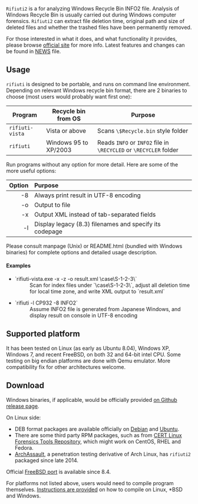 `Rifiuti2` is a for analyzing Windows Recycle Bin INFO2 file. Analysis of
Windows Recycle Bin is usually carried out during Windows computer
forensics. `Rifiuti2` can extract file deletion time, original path
and size of deleted files and whether the trashed files have been
permanently removed.

For those interested in what it does, and what functionality it
provides, please browse [official site][1] for more info.
Latest features and changes can be found in [NEWS](NEWS.md) file.

[1]: https://abelcheung.github.io/rifiuti2

## Usage

`rifiuti` is designed to be portable, and runs on command line environment.
Depending on relevant Windows recycle bin format, there are 2 binaries to choose
(most users would probably want first one):

Program | Recycle bin from OS | Purpose
--------|---------------------|--------
`rifiuti-vista`|Vista or above|Scans `\$Recycle.bin` style folder
`rifiuti`  |Windows 95 to XP/2003|Reads `INFO` or `INFO2` file in `\RECYCLED` or `\RECYCLER` folder

Run programs without any option for more detail. Here are some of the
more useful options:

 Option | Purpose
-------:|:--------
-8      | Always print result in UTF-8 encoding
-o      | Output to file
-x      | Output XML instead of tab-separated fields
-l      | Display legacy (8.3) filenames and specify its codepage

Please consult manpage (Unix) or README.html (bundled with Windows binaries)
for complete options and detailed usage description.

#### Examples

* <dl><dt>`rifiuti-vista.exe -x -z -o result.xml \case\S-1-2-3\`</dt>
  <dd>Scan for index files under `\case\S-1-2-3\`, adjust all deletion time
  for local time zone, and write XML output to `result.xml`</dd></dl>
* <dl><dt>`rifiuti -l CP932 -8 INFO2`</dt>
  <dd>Assume INFO2 file is generated from Japanese Windows, and display
  result on console in UTF-8 encoding</dd></dl>

## Supported platform

It has been tested on Linux (as early as Ubuntu 8.04), Windows XP,
Windows 7, and recent FreeBSD, on both 32 and 64-bit intel CPU.
Some testing on big endian platforms are done with Qemu emulator.
More compatibility fix for other architectures welcome.

## Download

Windows binaries, if applicable, would be officially provided
[on Github release page][6].

On Linux side:
* DEB format packages are available officially on [Debian][7]
and [Ubuntu][8].
* There are some third party RPM packages, such as from
[CERT Linux Forensics Tools Repository][9], which might work on CentOS,
RHEL and Fedora.
* [ArchAssault][10], a penetration testing derivative of Arch Linux, has
`rifiuti2` packaged since late 2014.

Official [FreeBSD port][11] is available since 8.4.

For platforms not listed above, users would need to compile program themselves.
[Instructions are provided](docs/Compile.md) on how to compile on Linux,
\*BSD and Windows.

[6]: https://github.com/abelcheung/rifiuti2/releases
[7]: https://packages.debian.org/search?keywords=rifiuti2
[8]: http://packages.ubuntu.com/search?keywords=rifiuti2
[9]: https://forensics.cert.org/
[10]: https://archassault.org/packages/?q=rifiuti2
[11]: http://portsmon.freebsd.org/portoverview.py?category=security&portname=rifiuti2


